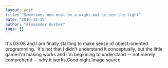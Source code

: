 ```yaml
---
layout: post
title: "Sometimes one must be a night owl to see the light"
date: "2016-12-15"
author: "Alexander Garber"
tags: []
---
```


It's 03:08 and I am finally starting to make sense of object-oriented programming.  It's not that I didn't understand it conceptually, but the little game I'm making works and I'm beginning to understand -- not merely comprehend -- why it works.Good night.Image source